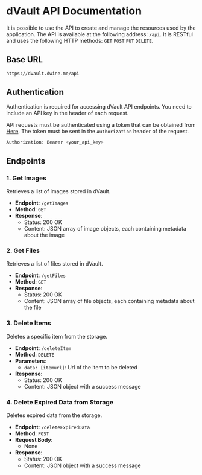 # dVault API Documentation

It is possible to use the API to create and manage the resources used by the application. The API is available at the following address: `/api`.
It is RESTful and uses the following HTTP methods:
`GET` `POST` `PUT` `DELETE`.

## Base URL

`https://dvault.dwine.me/api`

## Authentication

Authentication is required for accessing dVault API endpoints. You need to include an API key in the header of each request.

API requests must be authenticated using a token that can be obtained from [Here](/profile). The token must be sent in the `Authorization` header of the request.

```js
Authorization: Bearer <your_api_key>
```

## Endpoints

### 1. **Get Images**

Retrieves a list of images stored in dVault.

- **Endpoint**: `/getImages`
- **Method**: `GET`
- **Response**:
  - Status: 200 OK
  - Content: JSON array of image objects, each containing metadata about the image

### 2. **Get Files**

Retrieves a list of files stored in dVault.

- **Endpoint**: `/getFiles`
- **Method**: `GET`
- **Response**:
  - Status: 200 OK
  - Content: JSON array of file objects, each containing metadata about the file

### 3. **Delete Items**

Deletes a specific item from the storage.

- **Endpoint**: `/deleteItem`
- **Method**: `DELETE`
- **Parameters**:
  - `data: [itemurl]`: Url of the item to be deleted
- **Response**:
  - Status: 200 OK
  - Content: JSON object with a success message

### 4. **Delete Expired Data from Storage**

Deletes expired data from the storage.

- **Endpoint**: `/deleteExpiredData`
- **Method**: `POST`
- **Request Body**:
  - None
- **Response**:
  - Status: 200 OK
  - Content: JSON object with a success message
